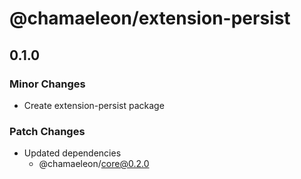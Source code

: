 # @chamaeleon/extension-persist

## 0.1.0

### Minor Changes

- Create extension-persist package

### Patch Changes

- Updated dependencies
  - @chamaeleon/core@0.2.0
